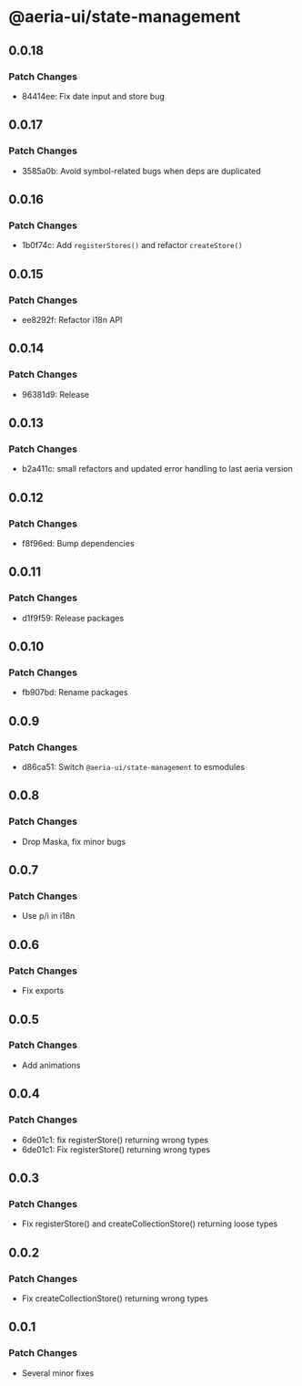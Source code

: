 # @aeria-ui/state-management

## 0.0.18

### Patch Changes

- 84414ee: Fix date input and store bug

## 0.0.17

### Patch Changes

- 3585a0b: Avoid symbol-related bugs when deps are duplicated

## 0.0.16

### Patch Changes

- 1b0f74c: Add `registerStores()` and refactor `createStore()`

## 0.0.15

### Patch Changes

- ee8292f: Refactor i18n API

## 0.0.14

### Patch Changes

- 96381d9: Release

## 0.0.13

### Patch Changes

- b2a411c: small refactors and updated error handling to last aeria version

## 0.0.12

### Patch Changes

- f8f96ed: Bump dependencies

## 0.0.11

### Patch Changes

- d1f9f59: Release packages

## 0.0.10

### Patch Changes

- fb907bd: Rename packages

## 0.0.9

### Patch Changes

- d86ca51: Switch `@aeria-ui/state-management` to esmodules

## 0.0.8

### Patch Changes

- Drop Maska, fix minor bugs

## 0.0.7

### Patch Changes

- Use p/i in i18n

## 0.0.6

### Patch Changes

- Fix exports

## 0.0.5

### Patch Changes

- Add animations

## 0.0.4

### Patch Changes

- 6de01c1: fix registerStore() returning wrong types
- 6de01c1: Fix registerStore() returning wrong types

## 0.0.3

### Patch Changes

- Fix registerStore() and createCollectionStore() returning loose types

## 0.0.2

### Patch Changes

- Fix createCollectionStore() returning wrong types

## 0.0.1

### Patch Changes

- Several minor fixes
